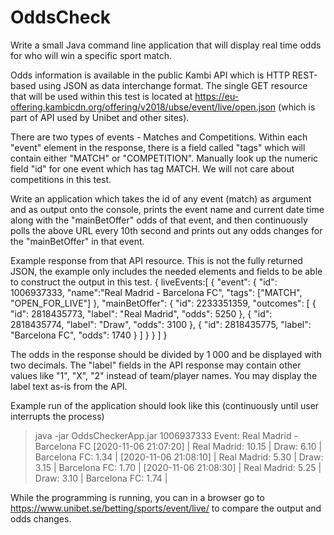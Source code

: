 # OddsCheck

Write a small Java command line application that will display real time odds 
for who will win a specific sport match.

Odds information is available in the public Kambi API which is HTTP REST-based using JSON as data 
interchange format. The single GET resource that will be used within this test is located at 
https://eu-offering.kambicdn.org/offering/v2018/ubse/event/live/open.json (which is part of API 
used by Unibet and other sites).

There are two types of events - Matches and Competitions. Within each "event" element in the 
response, there is a field called "tags" which will contain either "MATCH" or "COMPETITION".
Manually look up the numeric field "id" for one event which has tag MATCH. We will not care 
about competitions in this test.

Write an application which takes the id of any event (match) as argument and as output onto the 
console, prints the event name and current date time along with the "mainBetOffer" odds of that 
event, and then continuously polls the above URL every 10th second and prints out any odds changes 
for the "mainBetOffer" in that event.

Example response from that API resource. This is not the fully returned JSON, the example only 
includes the needed elements and fields to be able to construct the output in this test.
{
    liveEvents:[
        {
            "event": {
                "id": 1006937333,
                "name":"Real Madrid - Barcelona FC",
                "tags": ["MATCH", "OPEN_FOR_LIVE"]
            },
            "mainBetOffer": {
                "id": 2233351359,
                "outcomes": [
                    {
                        "id": 2818435773,
                        "label": "Real Madrid",
                        "odds": 5250
                    },
                    {
                        "id": 2818435774,
                        "label": "Draw",
                        "odds": 3100
                    },
                    {
                        "id": 2818435775,
                        "label": "Barcelona FC",
                        "odds": 1740
                    }
                ]
            }
        }
    ]
}

The odds in the response should be divided by 1 000 and be displayed with two decimals.
The "label" fields in the API response may contain other values like "1", "X", "2" instead of 
team/player names. You may display the label text as-is from the API.

Example run of the application should look like this (continuously until user interrupts the process)

> java -jar OddsCheckerApp.jar 1006937333
Event: Real Madrid - Barcelona FC
[2020-11-06 21:07:20] | Real Madrid:   10.15 | Draw:    6.10 | Barcelona FC:    1.34 |
[2020-11-06 21:08:10] | Real Madrid:    5.30 | Draw:    3.15 | Barcelona FC:    1.70 |
[2020-11-06 21:08:30] | Real Madrid:    5.25 | Draw:    3.10 | Barcelona FC:    1.74 |


While the programming is running, you can in a browser go to 
https://www.unibet.se/betting/sports/event/live/<event-id> to compare the output and odds changes.
